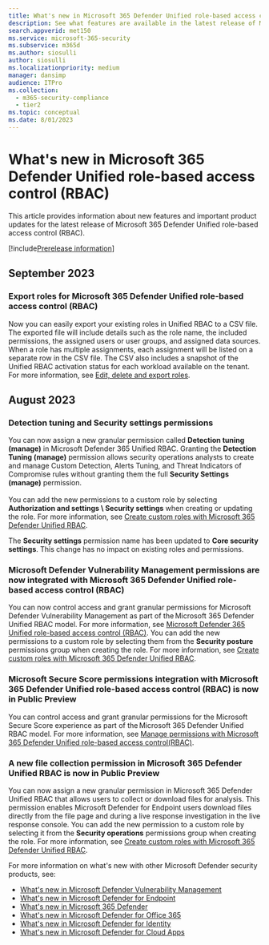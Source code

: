```yaml
---
title: What's new in Microsoft 365 Defender Unified role-based access control (RBAC)
description: See what features are available in the latest release of Microsoft 365 Defender Unified role-based access control (RBAC)
search.appverid: met150
ms.service: microsoft-365-security
ms.subservice: m365d
ms.author: siosulli
author: siosulli
ms.localizationpriority: medium
manager: dansimp
audience: ITPro
ms.collection:
  - m365-security-compliance
  - tier2
ms.topic: conceptual
ms.date: 8/01/2023
---
```


# What's new in Microsoft 365 Defender Unified role-based access control (RBAC)

This article provides information about new features and important product updates for the latest release of Microsoft 365 Defender Unified role-based access control (RBAC).

[!include[Prerelease information](../../includes/prerelease.md)]

## September 2023

### Export roles for Microsoft 365 Defender Unified role-based access control (RBAC)

Now you can easily export your existing roles in Unified RBAC to a CSV file. The exported file will include details such as the role name, the included permissions, the assigned users or user groups, and assigned data sources. When a role has multiple assignments, each assignment will be listed on a separate row in the CSV file. The CSV also includes a snapshot of the Unified RBAC activation status for each workload available on the tenant. For more information, see [Edit, delete and export roles](./edit-delete-rbac-roles.md#export-roles).

## August 2023

### Detection tuning and Security settings permissions

You can now assign a new granular permission called **Detection tuning (manage)** in Microsoft Defender 365 Unified RBAC. Granting the **Detection Tuning (manage)** permission allows security operations analysts to create and manage Custom Detection, Alerts Tuning, and Threat Indicators of Compromise rules without granting them the full **Security Settings (manage)** permission. </br> </br> You can add the new permissions to a custom role by selecting **Authorization and settings \ Security settings** when creating or updating the role. For more information, see [Create custom roles with Microsoft 365 Defender Unified RBAC](./create-custom-rbac-roles.md).

The **Security settings** permission name has been updated to **Core security settings**. This change has no impact on existing roles and permissions.

### Microsoft Defender Vulnerability Management permissions are now integrated with Microsoft 365 Defender Unified role-based access control (RBAC)

You can now control access and grant granular permissions for Microsoft Defender Vulnerability Management as part of the Microsoft 365 Defender Unified RBAC model. For more information, see [Microsoft Defender 365 Unified role-based access control (RBAC)](../defender/manage-rbac.md). You can add the new permissions to a custom role by selecting them from the **Security posture** permissions group when creating the role. For more information, see [Create custom roles with Microsoft 365 Defender Unified RBAC](./create-custom-rbac-roles.md).

### Microsoft Secure Score permissions integration with Microsoft 365 Defender Unified role-based access control (RBAC) is now in Public Preview

You can control access and grant granular permissions for the Microsoft Secure Score experience as part of the Microsoft 365 Defender Unified RBAC model. For more information, see [Manage permissions with Microsoft 365 Defender Unified role-based access control(RBAC)](./microsoft-secure-score.md#manage-permissions-with-microsoft-365-defender-unified-role-based-access-controlrbac).

### A new file collection permission in Microsoft 365 Defender Unified RBAC is now in Public Preview

You can now assign a new granular permission in Microsoft 365 Defender Unified RBAC that allows users to collect or download files for analysis. This permission enables Microsoft Defender for Endpoint users download files directly from the file page and during a live response investigation in the live response console. You can add the new permission to a custom role by selecting it from the **Security operations** permissions group when creating the role. For more information, see [Create custom roles with Microsoft 365 Defender Unified RBAC](./create-custom-rbac-roles.md).

For more information on what's new with other Microsoft Defender security products, see:

- [What's new in Microsoft Defender Vulnerability Management](../defender-vulnerability-management/whats-new-in-microsoft-defender-vulnerability-management.md)
- [What's new in Microsoft Defender for Endpoint](../defender-endpoint/whats-new-in-microsoft-defender-endpoint.md)
- [What's new in Microsoft 365 Defender](../defender/whats-new.md)
- [What's new in Microsoft Defender for Office 365](../office-365-security/defender-for-office-365-whats-new.md)
- [What's new in Microsoft Defender for Identity](/defender-for-identity/whats-new)
- [What's new in Microsoft Defender for Cloud Apps](/cloud-app-security/release-notes)



